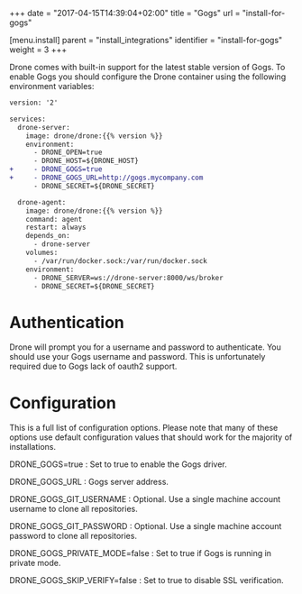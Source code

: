 +++
date = "2017-04-15T14:39:04+02:00"
title = "Gogs"
url = "install-for-gogs"

[menu.install]
  parent = "install_integrations"
  identifier = "install-for-gogs"
  weight = 3
+++

Drone comes with built-in support for the latest stable version of Gogs. To enable Gogs you should configure the Drone container using the following environment variables:

```diff
version: '2'

services:
  drone-server:
    image: drone/drone:{{% version %}}
    environment:
      - DRONE_OPEN=true
      - DRONE_HOST=${DRONE_HOST}
+     - DRONE_GOGS=true
+     - DRONE_GOGS_URL=http://gogs.mycompany.com
      - DRONE_SECRET=${DRONE_SECRET}

  drone-agent:
    image: drone/drone:{{% version %}}
    command: agent
    restart: always
    depends_on:
      - drone-server
    volumes:
      - /var/run/docker.sock:/var/run/docker.sock
    environment:
      - DRONE_SERVER=ws://drone-server:8000/ws/broker
      - DRONE_SECRET=${DRONE_SECRET}
```

# Authentication

Drone will prompt you for a username and password to authenticate. You should use your Gogs username and password. This is unfortunately required due to Gogs lack of oauth2 support.

# Configuration

This is a full list of configuration options. Please note that many of these options use default configuration values that should work for the majority of installations.

DRONE_GOGS=true
: Set to true to enable the Gogs driver.

DRONE_GOGS_URL
: Gogs server address.

DRONE_GOGS_GIT_USERNAME
: Optional. Use a single machine account username to clone all repositories.

DRONE_GOGS_GIT_PASSWORD
: Optional. Use a single machine account password to clone all repositories.

DRONE_GOGS_PRIVATE_MODE=false
: Set to true if Gogs is running in private mode.

DRONE_GOGS_SKIP_VERIFY=false
: Set to true to disable SSL verification.
